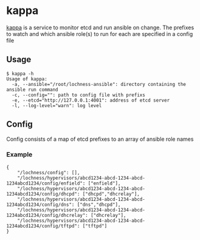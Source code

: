 # kappa

[kappa](http://en.wikipedia.org/wiki/Kappa_%28folklore%29) is a service to monitor etcd and run ansible on change. The prefixes to watch and which ansible role(s) to run for each are specified in a config file

## Usage

```
$ kappa -h
Usage of kappa:
  -a, --ansible="/root/lochness-ansible": directory containing the ansible run command
  -c, --config="": path to config file with prefixs
  -e, --etcd="http://127.0.0.1:4001": address of etcd server
  -l, --log-level="warn": log level
```

## Config

Config consists of a map of etcd prefixes to an array of ansible role names

### Example

```
{
    "/lochness/config": [],
    "/lochness/hypervisors/abcd1234-abcd-1234-abcd-1234abcd1234/config/enfield": ["enfield"],
    "/lochness/hypervisors/abcd1234-abcd-1234-abcd-1234abcd1234/config/dhcpd": ["dhcpd","dhcrelay"],
    "/lochness/hypervisors/abcd1234-abcd-1234-abcd-1234abcd1234/config/dns": ["dns","dhcpd"],
    "/lochness/hypervisors/abcd1234-abcd-1234-abcd-1234abcd1234/config/dhcrelay": ["dhcrelay"],
    "/lochness/hypervisors/abcd1234-abcd-1234-abcd-1234abcd1234/config/tftpd": ["tftpd"]
}
```

